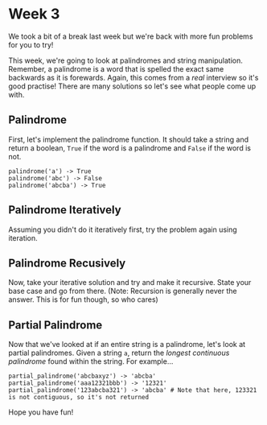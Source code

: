 # Week 3
We took a bit of a break last week but we're back with more fun problems for you to try!

This week, we're going to look at palindromes and string manipulation. Remember, a palindrome is a word that is spelled the exact same backwards as it is forewards. Again, this comes from a _real_ interview so it's good practise! There are many solutions so let's see what people come up with.

## Palindrome
First, let's implement the palindrome function. It should take a string and return a boolean, `True` if the word is a palindrome and `False` if the word is not.

```
palindrome('a') -> True
palindrome('abc') -> False
palindrome('abcba') -> True
```

## Palindrome Iteratively
Assuming you didn't do it iteratively first, try the problem again using iteration.

## Palindrome Recusively
Now, take your iterative solution and try and make it recursive. State your base case and go from there.
(Note: Recursion is generally never the answer. This is for fun though, so who cares)

## Partial Palindrome
Now that we've looked at if an entire string is a palindrome, let's look at partial palindromes. Given a string `a`, return the _longest continuous palindrome_ found within the string. For example...
```
partial_palindrome('abcbaxyz') -> 'abcba'
partial_palindrome('aaa12321bbb') -> '12321'
partial_palindrome('123abcba321') -> 'abcba' # Note that here, 123321 is not contiguous, so it's not returned
```

Hope you have fun!
